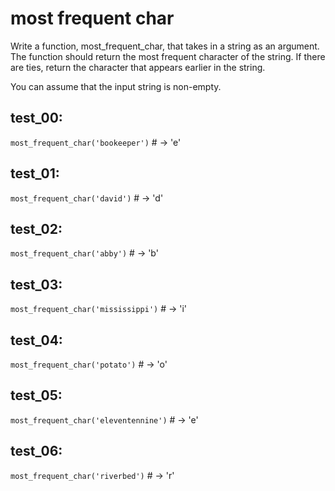 
# most frequent char

Write a function, most_frequent_char, that takes in a string as an argument. The function should return the most frequent character of the string. If there are ties, return the character that appears earlier in the string.

You can assume that the input string is non-empty.

## test_00:

`most_frequent_char('bookeeper')` # -> 'e'

## test_01:

`most_frequent_char('david')` # -> 'd'

## test_02:

`most_frequent_char('abby')` # -> 'b'

## test_03:

`most_frequent_char('mississippi')` # -> 'i'

## test_04:

`most_frequent_char('potato')` # -> 'o'

## test_05:

`most_frequent_char('eleventennine')` # -> 'e'

## test_06:

`most_frequent_char('riverbed')` # -> 'r'